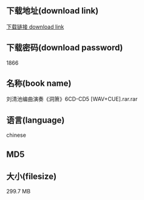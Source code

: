 ## 下载地址(download link)
[下载链接 download link](https://tutu365.netlify.app/?s=%E5%88%98%E6%B8%85%E6%B1%A0%E7%BC%96%E6%9B%B2%E6%BC%94%E5%A5%8F%E3%80%8A%E6%B4%9E%E7%AE%AB%E3%80%8B6CD-CD5+%5BWAV%2BCUE%5D.rar)

## 下载密码(download password)
1866

## 名称(book name)
刘清池编曲演奏《洞箫》6CD-CD5 [WAV+CUE].rar.rar

## 语言(language)
chinese

## MD5


## 大小(filesize)
299.7 MB
